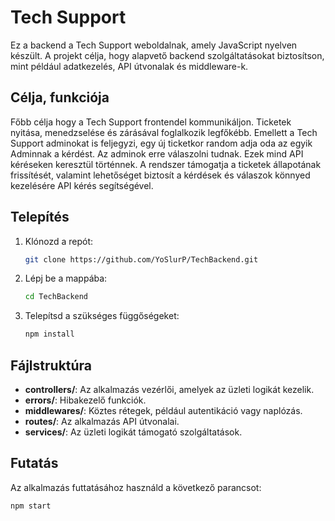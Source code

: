 # Tech Support

Ez a backend a Tech Support weboldalnak, amely JavaScript nyelven készült. A projekt célja, hogy alapvető backend szolgáltatásokat biztosítson, mint például adatkezelés, API útvonalak és middleware-k.

## Célja, funkciója

Főbb célja hogy a Tech Support frontendel kommunikáljon. Ticketek nyitása, menedzselése és zárásával foglalkozik legfőkébb. Emellett a Tech Support adminokat is feljegyzi, egy új ticketkor random adja oda az egyik Adminnak a kérdést. Az adminok erre válaszolni tudnak. Ezek mind API kéréseken keresztül történnek. A rendszer támogatja a ticketek állapotának frissítését, valamint lehetőséget biztosít a kérdések és válaszok könnyed kezelésére API kérés segítségével.

## Telepítés

1. Klónozd a repót:
    ```bash
    git clone https://github.com/YoSlurP/TechBackend.git
    ```

2. Lépj be a mappába:
    ```bash
    cd TechBackend
    ```

3. Telepítsd a szükséges függőségeket:
    ```bash
    npm install
    ```

## Fájlstruktúra

- **controllers/**: Az alkalmazás vezérlői, amelyek az üzleti logikát kezelik.
- **errors/**: Hibakezelő funkciók.
- **middlewares/**: Köztes rétegek, például autentikáció vagy naplózás.
- **routes/**: Az alkalmazás API útvonalai.
- **services/**: Az üzleti logikát támogató szolgáltatások.

## Futatás

Az alkalmazás futtatásához használd a következő parancsot:

```bash
npm start
```
